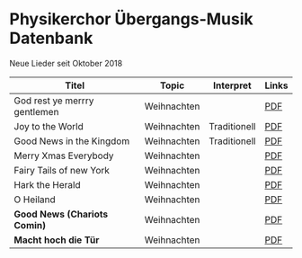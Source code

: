# Physikerchor Übergangs-Musik Datenbank


Neue Lieder seit Oktober 2018

| Titel | Topic | Interpret | Links |
|----- | ---------------- | ------------------------- | ------------------------------- |
| God rest ye merrry gentlemen | Weihnachten| | [PDF](pages/song_database/weihnachten_neu/god_rest_ye_merry_gentlemen/god_rest_ye_merry_gentlemen.pdf) |
| Joy to the World | Weihnachten | Traditionell | [PDF](pages/song_database/weihnachten_neu/joy_to_the_world/joy_to_the_world.pdf)|
| Good News in the Kingdom | Weihnachten | Traditionell | [PDF](pages/song_database/weihnachten_neu/good_news_in_the_kingdom/good_news_in_the_kingdom.pdf) |
| Merry Xmas Everybody | Weihnachten | | [PDF](database/weihnachten/merry_xmas_everybody/merry_xmas_everybody.pdf) |
| Fairy Tails of new York | Weihnachten | | [PDF](database/Irish/fairytales/fairytales.pdf) |
| Hark the Herald | Weihnachten |  | [PDF](pages/song_database/weihnachten_neu/hark_the_herald/hark_the_herald_angels_sing.pdf) 
| O Heiland | Weihnachten | | [PDF](pages/song_database/weihnachten_neu/o_heiland/o_heiland.pdf) |
| **Good News (Chariots Comin)** | Weihnachten | | [PDF](pages/song_database/weihnachten_neu/good_news/good_news.pdf) |
| **Macht hoch die Tür** | Weihnachten | | [PDF](pages/song_database/weihnachten_neu/macht_hoch/macht_hoch.pdf) |
